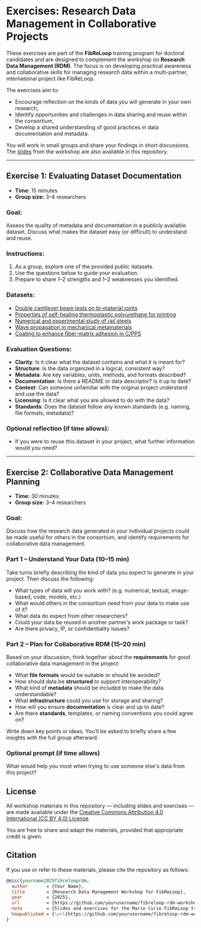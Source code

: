 # Exercises: Research Data Management in Collaborative Projects

These exercises are part of the **FibReLoop** training program for doctoral candidates and are designed to complement the workshop on **Research Data Management (RDM)**. The focus is on developing practical awareness and collaborative skills for managing research data within a multi-partner, international project like FibReLoop.

The exercises aim to:
- Encourage reflection on the kinds of data you will generate in your own research,
- Identify opportunities and challenges in data sharing and reuse within the consortium,
- Develop a shared understanding of good practices in data documentation and metadata.

You will work in small groups and share your findings in short discussions. The [slides](rdm-fibreloop.pdf) from the workshop are also available in this repository.

---

## Exercise 1: Evaluating Dataset Documentation

- **Time:** 15 minutes
- **Group size:** 3–4 researchers

### Goal:
Assess the quality of metadata and documentation in a publicly available dataset. Discuss what makes the dataset easy (or difficult) to understand and reuse.

### Instructions:

1. As a group, explore one of the provided public datasets.
2. Use the questions below to guide your evaluation.
3. Prepare to share 1–2 strengths and 1–2 weaknesses you identified.

### Datasets:

- [Double cantilever beam tests on bi-material joints](https://data.4tu.nl/datasets/20d2f4de-27a4-41ad-a73e-cba115826cb3/1)
- [Properties of self-healing thermoplastic polyurethane for printing](https://data.4tu.nl/datasets/f9ae0125-dc97-4294-9529-917df2458a0b/1)
- [Numerical and experimental study of rail steels](https://data.4tu.nl/datasets/bad723e5-c0ca-4725-a4c1-8314a41a046a/1)
- [Wave propagation in mechanical metamaterials](https://data.4tu.nl/datasets/99ef8b67-86ea-4298-af82-578f7b244486/1)
- [Coating to enhance fiber-matrix adhesion in C/PPS](https://data.4tu.nl/datasets/e48d3347-a0fd-486a-949b-5f2dd01b21f3/2)

### Evaluation Questions:

- **Clarity**: Is it clear what the dataset contains and what it is meant for?
- **Structure**: Is the data organized in a logical, consistent way?
- **Metadata**: Are key variables, units, methods, and formats described?
- **Documentation**: Is there a README or data descriptor? Is it up to date?
- **Context**: Can someone unfamiliar with the original project understand and use the data?
- **Licensing**: Is it clear what you are allowed to do with the data?
- **Standards**: Does the dataset follow any known standards (e.g. naming, file formats, metadata)?

### Optional reflection (if time allows):

- If you were to reuse this dataset in your project, what further information would you need?

---

## Exercise 2: Collaborative Data Management Planning

- **Time:** 30 minutes
- **Group size:** 3–4 researchers

### Goal:
Discuss how the research data generated in your individual projects could be made useful for others in the consortium, and identify requirements for collaborative data management.

### Part 1 – Understand Your Data (10–15 min)

Take turns briefly describing the kind of data you expect to generate in your project. Then discuss the following:

- What types of data will you work with? (e.g. numerical, textual, image-based, code, models, etc.)
- What would others in the consortium need from your data to make use of it?
- What data do expect from other researchers?
- Could your data be reused in another partner’s work package or task?
- Are there privacy, IP, or confidentiality issues?

### Part 2 – Plan for Collaborative RDM (15–20 min)

Based on your discussion, think together about the **requirements** for good collaborative data management in the project:

- What **file formats** would be suitable or should be avoided?
- How should data be **structured** to support interoperability?
- What kind of **metadata** should be included to make the data understandable?
- What **infrastructure** could you use for storage and sharing?
- How will you ensure **documentation** is clear and up to date?
- Are there **standards**, templates, or naming conventions you could agree on?

Write down key points or ideas. You’ll be asked to briefly share a few insights with the full group afterward.

### Optional prompt (if time allows)

What would help *you* most when trying to use someone else's data from this project?

## License

All workshop materials in this repository — including slides and exercises — are made available under the [Creative Commons Attribution 4.0 International (CC BY 4.0) License](https://creativecommons.org/licenses/by/4.0/).

You are free to share and adapt the materials, provided that appropriate credit is given.

## Citation

If you use or refer to these materials, please cite the repository as follows:

```bibtex
@misc{yourname2025fibrelooprdm,
  author       = {Your Name},
  title        = {Research Data Management Workshop for FibReLoop},
  year         = {2025},
  url          = {https://github.com/yourusername/fibreloop-rdm-workshop},
  note         = {Slides and exercises for the Marie Curie FibReLoop training program},
  howpublished = {\url{https://github.com/yourusername/fibreloop-rdm-workshop}}
}
```
